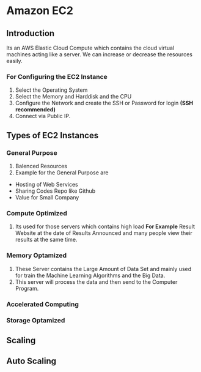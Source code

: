 # Amazon EC2

## Introduction
Its an AWS Elastic Cloud Compute which contains the cloud virtual machines acting like a server.
We can increase or decrease the resources easily.
### For Configuring the EC2 Instance
1. Select the Operating System
2. Select the Memory and Harddisk and the CPU
3. Configure the Network and create the SSH or Password for login **(SSH recommended)**
4. Connect via Public IP.

## Types of EC2 Instances
### General Purpose
1. Balenced Resources
2. Example for the General Purpose are 
 - Hosting of Web Services
 - Sharing Codes Repo like Github
 - Value for Small Company
 
 
### Compute Optimized
1. Its used for those servers which contains high load
**For Example**
Result Website at the date of Results Announced and many people view their results at the same time.
### Memory Optamized
1. These Server contains the Large Amount of Data Set and mainly used for train the Machine Learning Algorithms and the Big Data.
2. This server will process the data and then send to the Computer Program.
### Accelerated Computing
### Storage Optamized


## Scaling

## Auto Scaling
